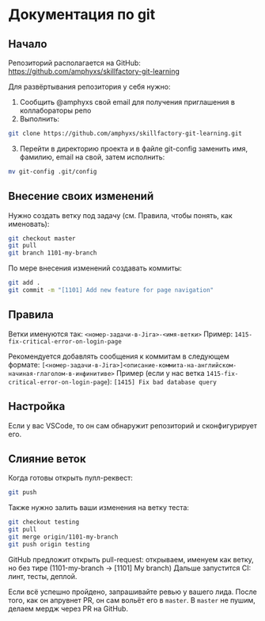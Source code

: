 # Документация по git

## Начало

Репозиторий располагается на GitHub:
https://github.com/amphyxs/skillfactory-git-learning

Для развёртывания репозитория у себя нужно:

1. Сообщить @amphyxs свой email для получения приглашения в коллабораторы репо
2. Выполнить:

```sh
git clone https://github.com/amphyxs/skillfactory-git-learning.git
```

3. Перейти в директорию проекта и в файле git-config заменить имя, фамилию, email на свой, затем исполнить:

```sh
mv git-config .git/config
```

## Внесение своих изменений

Нужно создать ветку под задачу (см. Правила, чтобы понять, как именовать):

```sh
git checkout master
git pull
git branch 1101-my-branch
```

По мере внесения изменений создавать коммиты:

```sh
git add .
git commit -m "[1101] Add new feature for page navigation"
```

## Правила

Ветки именуются так: `<номер-задачи-в-Jira>-<имя-ветки>`
Пример: `1415-fix-critical-error-on-login-page`

Рекомендуется добавлять сообщения к коммитам в следующем формате: `[<номер-задачи-в-Jira>]<описание-коммита-на-английском-начиная-глаголом-в-инфинитиве>`
Пример (если у нас ветка `1415-fix-critical-error-on-login-page`): `[1415] Fix bad database query`

## Настройка

Если у вас VSCode, то он сам обнаружит репозиторий и сконфигурирует его.

## Слияние веток

Когда готовы открыть пулл-реквест:

```sh
git push
```

Также нужно залить ваши изменения на ветку теста:
```sh
git checkout testing
git pull
git merge origin/1101-my-branch
git push origin testing
```

GitHub предложит открыть pull-request: открываем, именуем как ветку, но без тире (1101-my-branch -> [1101] My branch)
Дальше запустится CI: линт, тесты, деплой.

Если всё успешно пройдено, запрашивайте ревью у вашего лида.
После того, как он апрувнет PR, он сам вольёт его в `master`.
В `master` не пушим, делаем мердж через PR на GitHub.
